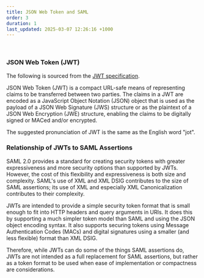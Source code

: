 ```yaml
---
title: JSON Web Token and SAML
order: 3
duration: 1
last_updated: 2025-03-07 12:26:16 +1000
---
```

<br>

### JSON Web Token (JWT)

The following is sourced from the [JWT specification](https://self-issued.info/docs/draft-ietf-oauth-json-web-token.html).

JSON Web Token (JWT) is a compact URL-safe means of representing claims to be transferred between two parties. The claims in a JWT are encoded as a JavaScript Object Notation (JSON) object that is used as the payload of a JSON Web Signature (JWS) structure or as the plaintext of a JSON Web Encryption (JWE) structure, enabling the claims to be digitally signed or MACed and/or encrypted.

The suggested pronunciation of JWT is the same as the English word "jot".

### Relationship of JWTs to SAML Assertions

SAML 2.0 provides a standard for creating security tokens with greater expressiveness and more security options than supported by JWTs. However, the cost of this flexibility and expressiveness is both size and complexity. SAML's use of XML and XML DSIG contributes to the size of SAML assertions; its use of XML and especially XML Canonicalization contributes to their complexity.

JWTs are intended to provide a simple security token format that is small enough to fit into HTTP headers and query arguments in URIs. It does this by supporting a much simpler token model than SAML and using the JSON object encoding syntax. It also supports securing tokens using Message Authentication Codes (MACs) and digital signatures using a smaller (and less flexible) format than XML DSIG.

Therefore, while JWTs can do some of the things SAML assertions do, JWTs are not intended as a full replacement for SAML assertions, but rather as a token format to be used when ease of implementation or compactness are considerations.
